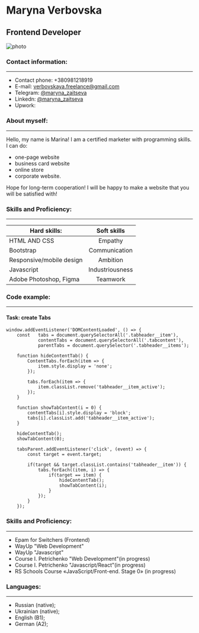 # Maryna Verbovska

## Frontend Developer

![photo](../photo1.jpg "Пейзаж с горами")

### Contact information:

---

- Contact phone: +380981218919
- E-mail: verbovskaya.freelance@gmail.com
- Telegram: [@maryna_zaitseva](адрес "https://t.me/maryna_zaitseva")
- Linkedn: [@maryna_zaitseva](адрес "https://t.me/maryna_zaitseva")
- Upwork: [](адрес "https://www.upwork.com/freelancers/~0151acd6942c4049d2")

### About myself:

---

Hello, my name is Marina! I am a certified marketer with programming skills. I can do:

- one-page website
- business card website
- online store
- corporate website.

Hope for long-term cooperation! I will be happy to make a website that you will be satisfied with!

### Skills and Proficiency:

---

| Hard skills:             |   Soft skills   |
| ------------------------ | :-------------: |
| HTML AND CSS             |     Empathy     |
| Bootstrap                |  Communication  |
| Responsive/mobile design |    Ambition     |
| Javascript               | Industriousness |
| Adobe Photoshop, Figma   |    Teamwork     |

### Code example:

---

#### Task: create Tabs

```
window.addEventListener('DOMContentLoaded', () => {
    const   tabs = document.querySelectorAll('.tabheader__item'),
            contentTabs = document.querySelectorAll('.tabcontent'),
            parentTabs = document.querySelector('.tabheader__items');

    function hideContentTab() {
        ContentTabs.forEach(item => {
            item.style.display = 'none';
        });

        tabs.forEach(item => {
            item.classList.remove('tabheader__item_active');
        });
    }

    function showTabContent(i = 0) {
        contentTabs[i].style.display = 'block';
        tabs[i].classList.add('tabheader__item_active');
    }

    hideContentTab();
    showTabContent(0);

    tabsParent.addEventListener('click', (event) => {
        const target = event.target;

        if(target && target.classList.contains('tabheader__item')) {
            tabs.forEach((item, i) => {
                if(target == item) {
                    hideContentTab();
                    showTabContent(i);
                }
            });
        }
    });

```

### Skills and Proficiency:

---

- Epam for Switchers (Frontend)
- WayUp "Web Development"
- WayUp "Javascript"
- Course I. Petrichenko "Web Development"(in progress)
- Course I. Petrichenko "Javascript/React"(in progress)
- RS Schools Course «JavaScript/Front-end. Stage 0» (in progress)

### Languages:

---

- Russian (native);
- Ukrainian (native);
- English (B1);
- German (A2);
